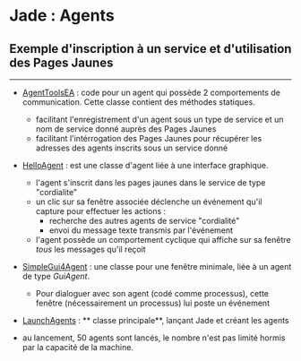 # Jade : Agents

## Exemple d'inscription à un service et d'utilisation des Pages Jaunes

---

- [AgentToolsEA](https://github.com/EmmanuelADAM/jade/blob/master/HelloWorldService/agents/AgentToolsEA.java) : code
  pour un agent qui possède 2 comportements de communication. Cette classe contient des méthodes statiques.
    - facilitant l'enregistrement d'un agent sous un type de service et un nom de service donné auprès des Pages Jaunes
    - facilitant l'intérrogation des Pages Jaunes pour récupérer les adresses des agents inscrits sous un service donné
- [HelloAgent](https://github.com/EmmanuelADAM/jade/blob/master/HelloWorldService/agents/HelloAgent.java) : est une
  classe d'agent liée à une interface graphique.
    - l'agent s'inscrit dans les pages jaunes dans le service de type "cordialite"
    - un clic sur sa fenêtre associée déclenche un événement qu'il capture pour effectuer les actions :
        - recherche des autres agents de service "cordialité"
        - envoi du message texte transmis par l'événement
    - l'agent possède un comportement cyclique qui affiche sur sa fenêtre *tous* les messages qu'il reçoit
- [SimpleGui4Agent](https://github.com/EmmanuelADAM/jade/blob/master/HelloWorldService/gui/SimpleGui4Agent.java) : une
  classe pour une fenêtre minimale, liée à un agent de type *GuiAgent*.
    - Pour dialoguer avec son agent (codé comme processus), cette fenêtre (nécessairement un processus) lui poste un
      événement
- [LaunchAgents](https://https://github.com/EmmanuelADAM/jade/blob/master/helloWorldService/launch/LaunchAgents.java) : **
  classe principale**, lançant Jade et créant les agents

- au lancement, 50 agents sont lancés, le nombre n'est pas limité hormis par la capacité de la machine. 
